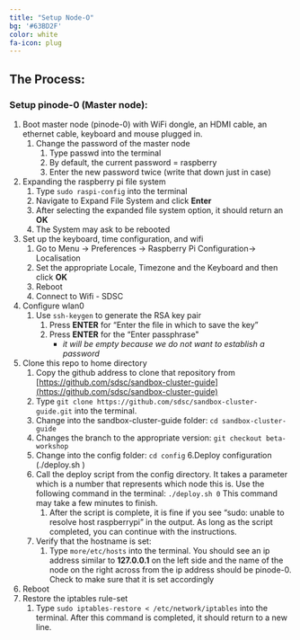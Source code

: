 ```yaml
---
title: "Setup Node-O"
bg: '#63BD2F'
color: white
fa-icon: plug
---
```


## The Process:

### Setup pinode-0 (Master node):
1. Boot master node (pinode-0) with WiFi dongle, an HDMI cable,  an ethernet cable, keyboard and mouse plugged in.
   1. Change the password of the master node
       1. Type passwd into the terminal
       2. By default, the current password = raspberry 
       3. Enter the new password twice (write that down just in case)
2. Expanding the raspberry pi file system
   1. Type `sudo raspi-config` into the terminal
   2. Navigate to Expand File System and click **Enter**
   3. After selecting the expanded file system option, it should return an **OK**
   4. The System may ask to be rebooted
3. Set up the keyboard, time configuration, and wifi
   1. Go to Menu -> Preferences -> Raspberry Pi Configuration-> Localisation
   2. Set the appropriate Locale, Timezone and the Keyboard and then click **OK**
   3. Reboot
   4. Connect to Wifi - SDSC
4. Configure wlan0
   1. Use `ssh-keygen` to generate the RSA key pair
      1. Press **ENTER** for “Enter the file in which to save the key”
      2. Press **ENTER** for the “Enter passphrase"
          *  _it will be empty because we do not want to establish a password_ 
5. Clone this repo to home directory
   1. Copy the github address to clone that repository from [https://github.com/sdsc/sandbox-cluster-guide](https://github.com/sdsc/sandbox-cluster-guide)
   2. Type `git clone https://github.com/sdsc/sandbox-cluster-guide.git`  into the terminal.
   3. Change into the sandbox-cluster-guide folder:  `cd sandbox-cluster-guide`
   4. Changes the branch to the appropriate version: `git checkout beta-workshop`
   5. Change into the config folder: `cd config`
6.Deploy configuration (./deploy.sh <node number>)
   1. Call the deploy script from the config directory. It takes a parameter which is a number that represents which node this is. Use the following command in the terminal:  `./deploy.sh 0` This command may take a few minutes to finish.
      1. After the script is complete, it is fine if you see “sudo: unable to resolve host raspberrypi” in the output. As long as the script completed, you can continue with the instructions.
   2. Verify that the hostname is set:
      1. Type `more/etc/hosts` into the terminal.  You should see an ip address similar to **127.0.0.1** on the left side and the name of the node on the right across from the ip address should be pinode-0. Check to make sure that it is set accordingly
7. Reboot
8. Restore the iptables rule-set
   1. Type `sudo iptables-restore < /etc/network/iptables` into the terminal. After this command is completed, it should return to a new line.

